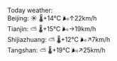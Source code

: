 Today weather:  
Beijing: ☀️   🌡️+14°C 🌬️↑22km/h  
Tianjin: ⛅️  🌡️+15°C 🌬️→19km/h  
Shijiazhuang: ⛅️  🌡️+12°C 🌬️↗7km/h  
Tangshan: ⛅️  🌡️+19°C 🌬️↗25km/h  
